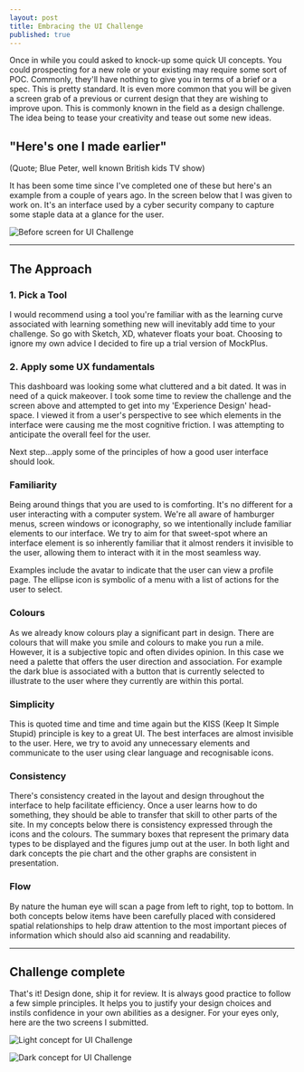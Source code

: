 ```yaml
---
layout: post
title: Embracing the UI Challenge
published: true
---
```


Once in while you could asked to knock-up some quick UI concepts.  You could prospecting for a new role or your existing may require some sort of POC.  Commonly, they'll have nothing to give you in terms of a brief or a spec.  This is pretty standard.  It is even more common that you will be given a screen grab of a previous or current design that they are wishing to improve upon.  This is commonly known in the field as a design challenge.  The idea being to tease your creativity and tease out some new ideas.

## "Here's one I made earlier"
(Quote; Blue Peter, well known British kids TV show)

It has been some time since I've completed one of these but here's an example from a couple of years ago.  In the screen below that I was given to work on.  It's an interface used by a cyber security company to capture some staple data at a glance for the user.

![Before screen for UI Challenge](https://mir-s3-cdn-cf.behance.net/project_modules/fs/1df3bc66600123.5b1b2ee301ea1.jpg)

---

## The Approach

### 1. Pick a Tool

I would recommend using a tool you're familiar with as the learning curve associated with learning something new will inevitably add time to your challenge. So go with Sketch, XD, whatever floats your boat. Choosing to ignore my own advice I decided to fire up a trial version of MockPlus.

### 2. Apply some UX fundamentals
This dashboard was looking some what cluttered and a bit dated.  It was in need of a quick makeover.  I took some time to review the challenge and the screen above and attempted to get into my 'Experience Design' head-space.  I viewed it from a user's perspective to see which elements in the interface were causing me the most cognitive friction.  I was attempting to anticipate the overall feel for the user.

Next step...apply some of the principles of how a good user interface should look.

### Familiarity
Being around things that you are used to is comforting.  It's no different for a user interacting with a computer system.  We're all aware of hamburger menus, screen windows or iconography, so we intentionally include familiar elements to our interface.  We try to aim for that sweet-spot where an interface element is so inherently familiar that it almost renders it invisible to the user, allowing them to interact with it in the most seamless way.

Examples include the avatar to indicate that the user can view a profile page.  The ellipse icon is symbolic of a menu with a list of actions for the user to select.

### Colours
As we already know colours play a significant part in design.  There are colours that will make you smile and colours to make you run a mile.  However, it is a subjective topic and often divides opinion.  In this case we need a palette that offers the user direction and association.  For example the dark blue is associated with a button that is currently selected to illustrate to the user where they currently are within this portal.

### Simplicity
This is quoted time and time and time again but the KISS (Keep It Simple Stupid) principle is key to a great UI.  The best interfaces are almost invisible to the user.  Here, we try to avoid any unnecessary elements and communicate to the user using clear language and recognisable icons.

### Consistency
There's consistency created in the layout and design throughout the interface to help facilitate efficiency. Once a user learns how to do something, they should be able to transfer that skill to other parts of the site.  In my concepts below there is consistency expressed through the icons and the colours.  The summary boxes that represent the primary data types to be displayed and the figures jump out at the user.  In both light and dark concepts the pie chart and the other graphs are consistent in presentation.

### Flow
By nature the human eye will scan a page from left to right, top to bottom.  In both concepts below items have been carefully placed with considered spatial relationships to help draw attention to the most important pieces of information which should also aid scanning and readability.

---

## Challenge complete
That's it! Design done, ship it for review.  It is always good practice to follow a few simple principles.  It helps you to justify your design choices and instils confidence in your own abilities as a designer.  For your eyes only, here are the two screens I submitted.

![Light concept for UI Challenge](https://mir-s3-cdn-cf.behance.net/project_modules/fs/dbd1ec66600123.5b1b2ee302cdb.jpg)

![Dark concept for UI Challenge](https://mir-s3-cdn-cf.behance.net/project_modules/fs/62084c66600123.5b1b2ee3025ed.jpg)
